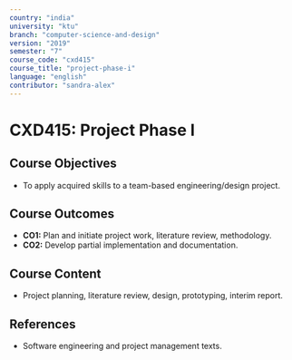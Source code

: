```yaml
---
country: "india"
university: "ktu"
branch: "computer-science-and-design"
version: "2019"
semester: "7"
course_code: "cxd415"
course_title: "project-phase-i"
language: "english"
contributor: "sandra-alex"
---
```


# CXD415: Project Phase I

## Course Objectives
* To apply acquired skills to a team-based engineering/design project.

## Course Outcomes
* **CO1:** Plan and initiate project work, literature review, methodology.
* **CO2:** Develop partial implementation and documentation.

## Course Content

* Project planning, literature review, design, prototyping, interim report.

## References
* Software engineering and project management texts.

